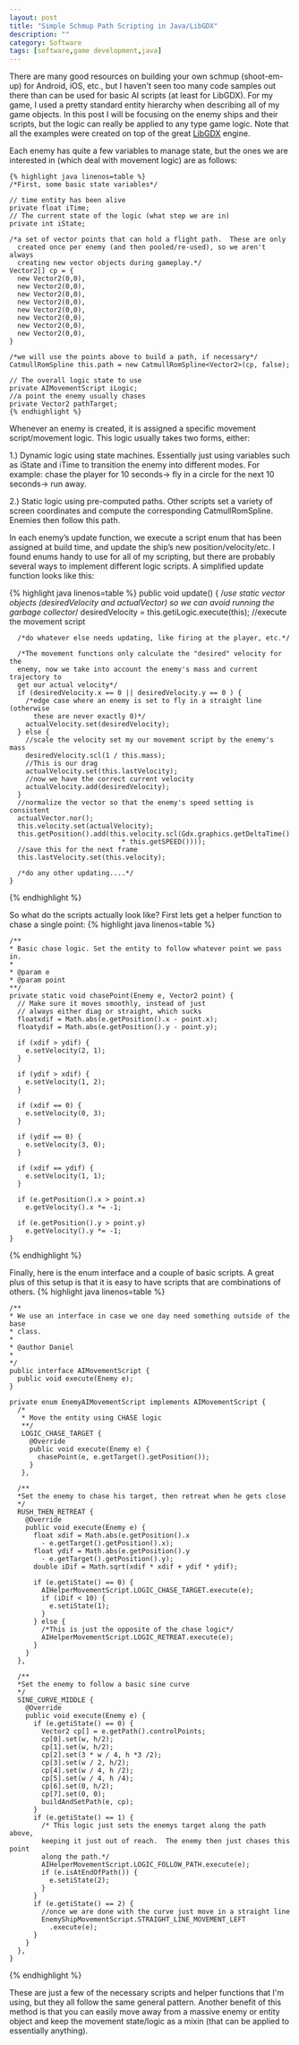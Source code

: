 ```yaml
---
layout: post
title: "Simple Schmup Path Scripting in Java/LibGDX"
description: ""
category: Software
tags: [software,game development,java]
---
```

There are many good resources on building your own schmup (shoot-em-up) for Android, iOS, etc., but I haven't seen too many code samples out there than can be used for basic AI scripts (at least for LibGDX).  For my game, I used a pretty standard entity hierarchy when describing all of my game objects.  In this post I will be focusing on the enemy ships and their scripts, but the logic can really be applied to any type game logic.  Note that all the examples were created on top of the great <a href="http://www.libgdx.com">LibGDX</a> engine.

Each enemy has quite a few variables to manage state, but the ones we are interested in (which deal with movement logic) are as follows:

    {% highlight java linenos=table %}
    /*First, some basic state variables*/

    // time entity has been alive
    private float iTime;
    // The current state of the logic (what step we are in)
    private int iState;

    /*a set of vector points that can hold a flight path.  These are only
      created once per enemy (and then pooled/re-used), so we aren't always
      creating new vector objects during gameplay.*/
    Vector2[] cp = {
      new Vector2(0,0),
      new Vector2(0,0),
      new Vector2(0,0),
      new Vector2(0,0),
      new Vector2(0,0),
      new Vector2(0,0),
      new Vector2(0,0),
      new Vector2(0,0),
    }

    /*we will use the points above to build a path, if necessary*/
    CatmullRomSpline this.path = new CatmullRomSpline<Vector2>(cp, false);

    // The overall logic state to use
    private AIMovementScript iLogic;
    //a point the enemy usually chases
    private Vector2 pathTarget;
    {% endhighlight %}

Whenever an enemy is created, it is assigned a specific movement script/movement logic.  This logic usually takes two forms, either:

1.)  Dynamic logic using state machines.  Essentially just using variables such as iState and iTime to transition the enemy into different modes.  For example: chase the player for 10 seconds-> fly in a circle for the next 10 seconds-> run away.

2.)  Static logic using pre-computed paths.  Other scripts set a variety of screen coordinates and compute the corresponding CatmullRomSpline.  Enemies then follow this path.

In each enemy’s update function, we execute a script enum that has been assigned at build time, and update the ship’s new position/velocity/etc.  I found enums handy to use for all of my scripting, but there are probably several ways to implement different logic scripts.  A simplified update function looks like this:

  {% highlight java linenos=table %}
    public void update() {
      /*use static vector objects (desiredVelocity and actualVector) so we can
      avoid running the garbage collector*/
      desiredVelocity = this.getiLogic.execute(this); //execute the movement script

      /*do whatever else needs updating, like firing at the player, etc.*/

      /*The movement functions only calculate the "desired" velocity for the
      enemy, now we take into account the enemy's mass and current trajectory to
      get our actual velocity*/
      if (desiredVelocity.x == 0 || desiredVelocity.y == 0 ) {
        /*edge case where an enemy is set to fly in a straight line (otherwise
          these are never exactly 0)*/
        actualVelocity.set(desiredVelocity);
      } else {
        //scale the velocity set my our movement script by the enemy's mass
        desiredVelocity.scl(1 / this.mass);
        //This is our drag
        actualVelocity.set(this.lastVelocity);
        //now we have the correct current velocity
        actualVelocity.add(desiredVelocity);
      }
      //normalize the vector so that the enemy's speed setting is consistent
      actualVector.nor();
      this.velocity.set(actualVelocity);
      this.getPosition().add(this.velocity.scl(Gdx.graphics.getDeltaTime()
  								* this.getSPEED())));
      //save this for the next frame
      this.lastVelocity.set(this.velocity);

      /*do any other updating....*/
    }
{% endhighlight %}

So what do the scripts actually look like? First lets get a helper function to chase a single point:
{% highlight java linenos=table %}

    /**
    * Basic chase logic. Set the entity to follow whatever point we pass in.
    *
    * @param e
    * @param point
    **/
    private static void chasePoint(Enemy e, Vector2 point) {
      // Make sure it moves smoothly, instead of just
      // always either diag or straight, which sucks
      floatxdif = Math.abs(e.getPosition().x - point.x);
      floatydif = Math.abs(e.getPosition().y - point.y);

      if (xdif > ydif) {
        e.setVelocity(2, 1);
      }

      if (ydif > xdif) {
        e.setVelocity(1, 2);
      }

      if (xdif == 0) {
        e.setVelocity(0, 3);
      }

      if (ydif == 0) {
        e.setVelocity(3, 0);
      }

      if (xdif == ydif) {
        e.setVelocity(1, 1);
      }

      if (e.getPosition().x > point.x)
        e.getVelocity().x *= -1;

      if (e.getPosition().y > point.y)
        e.getVelocity().y *= -1;
    }
{% endhighlight %}


Finally, here is the enum interface and a couple of basic scripts.  A great plus of this setup is that it is easy to have scripts that are combinations of others.
{% highlight java linenos=table %}

    /**
    * We use an interface in case we one day need something outside of the base
    * class.
    *
    * @author Daniel
    *
    */
    public interface AIMovementScript {
      public void execute(Enemy e);
    }

    private enum EnemyAIMovementScript implements AIMovementScript {
      /*
       * Move the entity using CHASE logic
       **/
       LOGIC_CHASE_TARGET {
         @Override
         public void execute(Enemy e) {
           chasePoint(e, e.getTarget().getPosition());
         }
       },

      /**
      *Set the enemy to chase his target, then retreat when he gets close
      */
      RUSH_THEN_RETREAT {
        @Override
        public void execute(Enemy e) {
          float xdif = Math.abs(e.getPosition().x
            - e.getTarget().getPosition().x);
          float ydif = Math.abs(e.getPosition().y
          	- e.getTarget().getPosition().y);
          double iDif = Math.sqrt(xdif * xdif + ydif * ydif);

          if (e.getiState() == 0) {
            AIHelperMovementScript.LOGIC_CHASE_TARGET.execute(e);
            if (iDif < 10) {
              e.setiState(1);
            }
          } else {
            /*This is just the opposite of the chase logic*/
            AIHelperMovementScript.LOGIC_RETREAT.execute(e);
          }
        }
      },

      /**
      *Set the enemy to follow a basic sine curve
      */
      SINE_CURVE_MIDDLE {
        @Override
        public void execute(Enemy e) {
          if (e.getiState() == 0) {
            Vector2 cp[] = e.getPath().controlPoints;
            cp[0].set(w, h/2);
            cp[1].set(w, h/2);
            cp[2].set(3 * w / 4, h *3 /2);
            cp[3].set(w / 2, h/2);
            cp[4].set(w / 4, h /2);
            cp[5].set(w / 4, h /4);
            cp[6].set(0, h/2);
            cp[7].set(0, 0);
            buildAndSetPath(e, cp);
          }
          if (e.getiState() == 1) {
            /* This logic just sets the enemys target along the path above,
            keeping it just out of reach.  The enemy then just chases this point
            along the path.*/
            AIHelperMovementScript.LOGIC_FOLLOW_PATH.execute(e);
            if (e.isAtEndOfPath()) {
              e.setiState(2);
            }
          }
          if (e.getiState() == 2) {
            //once we are done with the curve just move in a straight line
            EnemyShipMovementScript.STRAIGHT_LINE_MOVEMENT_LEFT
              .execute(e);
          }
        }
      },
    }
{% endhighlight %}

These are just a few of the necessary scripts and helper functions that I'm using, but they all follow the same general pattern.  Another benefit of this method is that you can easily move away from a massive enemy or entity object and keep the movement state/logic as a mixin (that can be applied to essentially anything).
